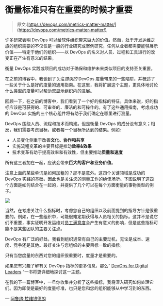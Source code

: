 # 衡量标准只有在重要的时候才重要

> 原文:[https://devops.com/metrics-matter-matter/](https://devops.com/metrics-matter-matter/)

许多研究表明 DevOps 可以给软件组织带来巨大的价值。然而，处于开发运维之旅的组织需要的不仅仅是一般的行业研究或案例研究。任何从业者都需要能够展示价值——特定于他们的组织——以 DevOps 的名义对人员、过程和工具进行的改变正在产生有意义的结果。

衡量 DevOps 实践或项目的成功对于确保和维护未来类似项目的支持至关重要。

在之前的博客中，我谈到了关注*错误的* DevOps 度量带来的一些陷阱，并概述了一些关于什么是好的度量的通用指南。在这里，我将扩展这个主题，更具体地讨论什么类型的度量可以帮助您显示组织内的进展。

回顾一下，在之前的博客中，我们看到了一个好的指标的特征。具体来说，好的指标应该是可获得的、可审查的、廉洁的和可操作的。有了这些通用指南，考虑成功的 DevOps 实施的三个核心组件将有助于我们确定在哪里进行测量。

DevOps 围绕人员、流程和技术而构建。但是衡量 DevOps 的成分没有意义；相反，我们需要考虑目标，或者每一个目标所达到的结果。例如:

*   人员变化侧重于改善**文化、协作和共享**
*   实施流程变革的主要目标是推动**效率&效果**
*   技术变革有助于提高效率和有效性，但主要推动**质量和速度**

所有这三者加在一起，应该会带来**巨大的客户和业务价值**。

注意上面的某些单词是如何加粗的？那不是意外。这四个关键领域是成功的 DevOps 实践的基础，因此也是关注您的测量工作的绝佳场所。下图说明了这四个方面是如何结合在一起的，并提供了几个可以在每个方面衡量的事物类型的例子。

![](../Images/734a2fafaa3b957dd2d65035ef3f8115.png)

当然，在考虑关注什么指标时，考虑您自己的组织以及前面提到的指导方针是很重要的。例如，在一些组织中，可能很难定期获得与人员相关的指标。这并不是说它们不重要，事实证明开发运维对[员工满意度](http://blogs.ca.com/2016/07/08/devops-makes-employees-happy/)会产生有意义的影响，但是这些指标可能不是某些团队的主要关注点。

DevOps 有广泛的好处，我看到组织通常有自己的主要动机，无论是成本、速度、竞争还是其他。最好关注与您组织的主要目标一致的指标。

只有当您度量的东西对您的组织很重要时，度量才是重要的。

如果您有兴趣了解有关 DevOps 指标的更多信息，那么“ [DevOps for Digital Leaders](https://www.ca.com/us/collateral/ebook/devops-for-digital-leaders.register.html) ”一书将更详细地探讨这一主题。

在我的下一篇博客中，一旦你收集并分析了这些指标，我将深入研究如何处理它们。因为即使是最好的度量标准，也只是您和您的组织能够从中学习到的东西。

— [阿鲁纳·拉维钱德朗](https://devops.com/author/aravichandran/)